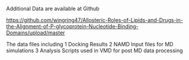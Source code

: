 
Additional Data are available at Github

https://github.com/wingring47/Allosteric-Roles-of-Lipids-and-Drugs-in-the-Alignment-of-P-glycoprotein-Nucleotide-Binding-Domains/upload/master

The data files including
	1	Docking Results
	2	NAMD Input files for MD simulations
	3	Analysis Scripts used in VMD for post MD data processing
